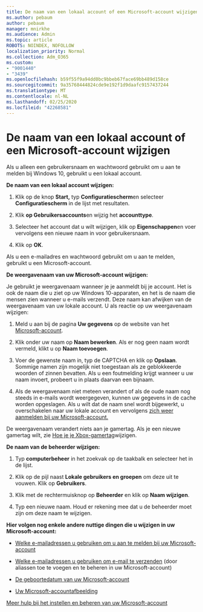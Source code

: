 ```yaml
---
title: De naam van een lokaal account of een Microsoft-account wijzigen
ms.author: pebaum
author: pebaum
manager: mnirkhe
ms.audience: Admin
ms.topic: article
ROBOTS: NOINDEX, NOFOLLOW
localization_priority: Normal
ms.collection: Adm_O365
ms.custom:
- "9001440"
- "3439"
ms.openlocfilehash: b59f55f9a94dd0bc9bbeb67face69bb489d158ce
ms.sourcegitcommit: 9a35768444824cde9e192f1d9daafc9157437244
ms.translationtype: MT
ms.contentlocale: nl-NL
ms.lasthandoff: 02/25/2020
ms.locfileid: "42268581"
---
```

# <a name="change-the-name-of-a-local-account-or-a-microsoft-account"></a>De naam van een lokaal account of een Microsoft-account wijzigen

Als u alleen een gebruikersnaam en wachtwoord gebruikt om u aan te melden bij Windows 10, gebruikt u een lokaal account. 

**De naam van een lokaal account wijzigen:**

1. Klik op de knop **Start,** typ **Configuratiescherm**en selecteer **Configuratiescherm** in de lijst met resultaten.

2. Klik **op Gebruikersaccounts**en wijzig het **accounttype**.

3. Selecteer het account dat u wilt wijzigen, klik op **Eigenschappen**en voer vervolgens een nieuwe naam in voor gebruikersnaam.

4. Klik op **OK**.

Als u een e-mailadres en wachtwoord gebruikt om u aan te melden, gebruikt u een Microsoft-account.

**De weergavenaam van uw Microsoft-account wijzigen:**

Je gebruikt je weergavenaam wanneer je je aanmeldt bij je account. Het is ook de naam die u ziet op uw Windows 10-apparaten, en het is de naam die mensen zien wanneer u e-mails verzendt. Deze naam kan afwijken van de weergavenaam van uw lokale account. U als reactie op uw weergavenaam wijzigen:

1. Meld u aan bij de pagina **Uw gegevens** op de website van het [Microsoft-account](https://account.microsoft.com/).

2. Klik onder uw naam op **Naam bewerken**. Als er nog geen naam wordt vermeld, klikt u op **Naam toevoegen**. 

3. Voer de gewenste naam in, typ de CAPTCHA en klik op **Opslaan**. Sommige namen zijn mogelijk niet toegestaan als ze geblokkeerde woorden of zinnen bevatten. Als u een foutmelding krijgt wanneer u uw naam invoert, probeert u in plaats daarvan een bijnaam.

4. Als de weergavenaam niet meteen verandert of als de oude naam nog steeds in e-mails wordt weergegeven, kunnen uw gegevens in de cache worden opgeslagen. Als u wilt dat de naam snel wordt bijgewerkt, u overschakelen naar uw lokale account en vervolgens [zich weer aanmelden bij uw Microsoft-account.](https://account.microsoft.com/)

De weergavenaam verandert niets aan je gamertag. Als je een nieuwe gamertag wilt, zie [Hoe je je Xbox-gamertag](https://support.xbox.com/id-ID/account-management/change-xbox-live-gamertag)wijzigen.

**De naam van de beheerder wijzigen:**

1. Typ **computerbeheer** in het zoekvak op de taakbalk en selecteer het in de lijst.

2. Klik op de pijl naast **Lokale gebruikers en groepen** om deze uit te vouwen. Klik op **Gebruikers**.

3. Klik met de rechtermuisknop op **Beheerder** en klik op **Naam wijzigen**.

4. Typ een nieuwe naam. Houd er rekening mee dat u de beheerder moet zijn om deze naam te wijzigen.

**Hier volgen nog enkele andere nuttige dingen die u wijzigen in uw Microsoft-account:**

- [Welke e-mailadressen u gebruiken om u aan te melden bij uw Microsoft-account](https://support.microsoft.com/help/4026162)

- [Welke e-mailadressen u gebruiken om e-mail te verzenden](https://support.microsoft.com/help/12407) (door aliassen toe te voegen en te beheren in uw Microsoft-account)

- [De geboortedatum van uw Microsoft-account](https://support.microsoft.com/help/12411)

- [Uw Microsoft-accountafbeelding](https://support.microsoft.com/help/4026790)

[Meer hulp bij het instellen en beheren van uw Microsoft-account](https://support.microsoft.com/hub/4294457/microsoft-account-help#manage-account)
